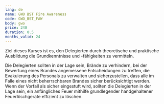 ```yaml
---
lang: de
name: GWO BST Fire Awareness
code: GWO_BST_FAW
body: gwo
price: 240
duration: 0.5
months_valid: 24
---
```


Ziel dieses Kurses ist es, den Delegierten durch theoretische und praktische Ausbildung die Grundkenntnisse und -fähigkeiten zu vermitteln.

Die Delegierten sollten in der Lage sein, Brände zu verhindern, bei der Bewertung eines Brandes angemessene Entscheidungen zu treffen, die Evakuierung des Personals zu verwalten und sicherzustellen, dass alle im Falle eines nicht beherrschbaren Brandes sicher berücksichtigt werden. Wenn der Vorfall als sicher eingestuft wird, sollten die Delegierten in der Lage sein, ein anfängliches Feuer mithilfe grundlegender handgehaltener Feuerlöschgeräte effizient zu löschen.